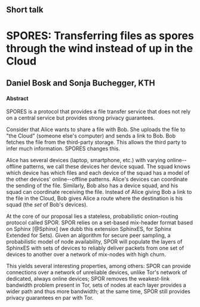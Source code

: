 ## Short talk
# SPORES: Transferring files as spores through the wind instead of up in the Cloud
## Daniel Bosk and Sonja Buchegger, KTH

#### Abstract

SPORES is a protocol that provides a file transfer service that does not
rely on a central service but provides strong privacy guarantees.

Consider that Alice wants to share a file with Bob. She uploads the file
to "the Cloud" (someone else's computer) and sends a link to Bob. Bob
fetches the file from the third-party storage. This allows the third
party to infer much information. SPORES changes this.

Alice has several devices (laptop, smartphone, etc.) with varying
online--offline patterns, we call these devices her device squad. The
squad knows which device has which files and each device of the squad
has a model of the other devices' online--offline patterns. Alice's
devices can coordinate the sending of the file. Similarly, Bob also has
a device squad, and his squad can coordinate receiving the file. Instead
of Alice giving Bob a link to the file in the Cloud, Bob gives Alice a
route where the destination is his squad (the *set* of Bob's devices).

At the core of our proposal lies a stateless, probabilistic
onion-routing protocol called SPOR. SPOR relies on a set-based
mix-header format based on Sphinx [@Sphinx] (we dubb this extension
SphinxES, for Sphinx Extended for Sets). Given an algorithm for secure
peer sampling, a probabilistic model of node availability, SPOR will
populate the layers of SphinxES with sets of devices to reliably deliver
packets from one set of devices to another over a network of mix-nodes
with high churn.

This yields several interesting properties, among others: SPOR can
provide connections over a network of unreliable devices, unlike Tor's
network of dedicated, always online devices; SPOR removes the
weakest-link bandwidth problem present in Tor, sets of nodes at each
layer provides a wider path and thus more bandwidth; at the same time,
SPOR still provides privacy guarantees en par with Tor.
